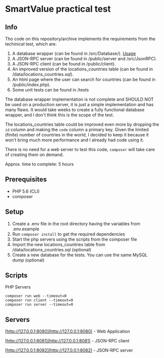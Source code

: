 # SmartValue practical test 

## Info

Tho code on this repository/archive implements the requirements from the techinical test, which are:

1. A database wrapper (can be found in /src/Database/). [Usage](/src/Database/README.md)
2. A JSON-RPC server (can be found in /public/server and /src/JsonRPC).
3. A JSON-RPC client (can be found in /public/client).
4. An improved version of the locations_countries table (can be found in /data/locations_countries.sql).
5. An html page where the user can search for countries (can be found in /public/index.php).
6. Some unit tests can be found in /tests

The database wrapper implementation is not complete and SHOULD NOT be used on a production server, 
it is just a simple implementation and has many flaws. 
It would take weeks to create a fully functional database wrapper, and I don't think this is the scope of the test.

The locations_countries table could be improved even more by dropping the `id` column and making the `code` column a primary key.
Given the limited (finite) number of countries in the world, I decided to keep it because it won't bring much more performance and I already had code using it.

There is no need for a web server to test this code, `composer` will take care of creating them on demand.

Approx. time to complete: 5 hours

## Prerequisites

* PHP 5.6 (CLI)
* composer

## Setup 

1. Create a .env file in the root directory having the variables from .env.example
2. Run `composer install` to get the required dependencies
3. Start the php servers using the scripts from the composer file
4. Import the new locations_countries table from /data/locations_countries.sql (optional)
5. Create a new database for the tests. You can use the same MySQL dump (optional)

## Scripts

PHP Servers

```
composer run web --timeout=0
composer run client --timeout=0
composer run server --timeout=0
```

## Servers

[http://127.0.0.1:8080](http://127.0.0.1:8080) - Web Application

[http://127.0.0.1:8081](http://127.0.0.1:8081) - JSON-RPC client

[http://127.0.0.1:8082](http://127.0.0.1:8082) - JSON-RPC server
